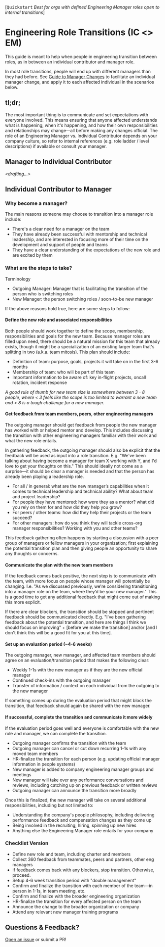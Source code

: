 [<kbd>Quickstart</kbd> *Best for orgs with defined Engineering Manager roles open to internal transitions*]

# Engineering Role Transitions (IC <> EM)

This guide is meant to help when people in engineering transition between roles, as in between an individual contributor and manager role. 

In most role transitions, people will end up with different managers than they had before. See <a href="manager-changes.md">Guide to Manager Changes</a> to facilitate an individual manager change, and apply it to each affected individual in the scenarios below.

## tl;dr;

The most important thing is to communicate and set expectations with everyone involved. This means ensuring that anyone affected understands what is happening, when it's happening, and how their own responsibilities and relationships may change—all before making any changes official. The role of an Engineering Manager vs. Individual Contributor depends on your company culture, so refer to internal references (e.g. role ladder / level descriptions) if available or consult your manager.

## Manager to Individual Contributor

*<drafting...>*

## Individual Contributor to Manager

### Why become a manager?

The main reasons someone may choose to transition into a manager role include:
* There's a clear need for a manager on the team
* They have already been successful with mentorship and technical leadership, and are interested in focusing more of their time on the development and support of people and teams
* They have a clear understanding of the expectations of the new role and are excited by them

### What are the steps to take?

Terminology
* Outgoing Manager: Manager that is facilitating the transition of the person who is switching roles
* New Manager: the person switching roles / soon-to-be new manager

If the above reasons hold true, here are some steps to follow:

#### Define the new role and associated responsibilities

Both people should work together to define the scope, membership, responsibilities and goals for the new team. Because manager roles are filled upon need, there should be a natural mission for this team that already exists, though it might be a specialization of an existing larger team that's splitting in two (a.k.a. team mitosis). This plan should include:

* Definition of team: purpose, goals, projects it will take on in the first 3-6 months
* Membership of team: who will be part of this team 
* Important information to be aware of: key in-flight projects, oncall rotation, incident response

*A good rule of thumb for new team size is somewhere between 3 - 8 people, where < 3 feels like the scope is too limited to warrant a new team and > 8 is a tough challenge for a new manager.*

#### Get feedback from team members, peers, other engineering managers

The outgoing manager should get feedback from people the new manager has worked with or helped mentor and develop. This includes discussing the transition with other engineering managers familiar with their work and what the new role entails.

In gathering feedback, the outgoing manager should also be explicit that the feedback will be used as input into a role transition. E.g. "We've been talking about having <Person> become a manager for team X working with Y, and I'd love to get your thoughts on this." This should ideally not come as a surprise—it should be clear a manager is needed and that the person has already been playing a leadership role.

* For all / in general: what are the new manager’s capabilities when it comes to technical leadership and technical ability? What about team and project leadership?
* For people they have mentored: how were they as a mentor? what did you rely on them for and how did they help you grow?
* For peers / other teams: how did they help their projects or the team succeed?
* For other managers: how do you think they will tackle cross-org manager responsibilities? Working with you and other teams?

This feedback gathering often happens by starting a discussion with a peer group of managers or fellow managers in your organization; first explaining the potential transition plan and then giving people an opportunity to share any thoughts or concerns.

#### Communicate the plan with the new team members

If the feedback comes back positive, the next step is to communicate with the team, with more focus on people whose manager will potentially be changing. I.e. "As we discussed previously, we're considering transitioning <Person> into a manager role on the team, where they’d be your new manager."  This is a good time to get any additional feedback that might come out of making this more explicit.

If there are clear blockers, the transition should be stopped and pertinent feedback should be communicated directly. E.g. "I've been gathering feedback about the potential transition, and here are <XYZ> things I think we should focus on improving" + [before we make the transition] and/or [and I don't think this will be a good fit for you at this time].

#### Set up an evaluation period (~4-6 weeks)

The outgoing manager, new manager, and affected team members should agree on an evaluation/transition period that makes the following clear:

* Weekly 1-1s with the new manager as if they are the new official manager
* Continued check-ins with the outgoing manager
* Transfer of information / context on each individual from the outgoing to the new manager

If something comes up during the evaluation period that might block the transition, that feedback should again be shared with the new manager.

#### If successful, complete the transition and communicate it more widely

If the evaluation period goes well and everyone is comfortable with the new role and manager, we can complete the transition.

* Outgoing manager confirms the transition with the team
* Outgoing manager can cancel or cut down recurring 1-1s with any moved team members
* HR-finalize the transition for each person (e.g. updating official manager information in people systems)
* New manager is added to company engineering manager groups and meetings
* New manager will take over any performance conversations and reviews, including catching up on previous feedback or written reviews
* Outgoing manager can announce the transition more broadly

Once this is finalized, the new manager will take on several additional responsibilities, including but not limited to:

* Understanding the company's people philosophy, including delivering performance feedback and compensation changes as they come up
* Being involved in the recruiting, hiring, spinning up new hires
* Anything else the Engineering Manager role entails for your company

### Checklist Version 

* Define new role and team, including charter and members
* Collect 360 feedback from teammates, peers and partners, other eng managers
* If feedback comes back with any blockers, stop transition. Otherwise, proceed.
* Setup 4-6 week transition period with "double management"
* Confirm and finalize the transition with each member of the team—in person in 1-1s, in team meeting, etc.
* Confirm and finalize with the broader engineering organization
* HR-finalize the transition for every affected person on the team
* Announce the change to the broader organization or company
* Attend any relevant new manager training programs

## Questions & Feedback?

[Open an issue](https://github.com/raylene/eng-handbook/issues/new) or submit a PR!
